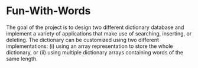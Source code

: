 # Fun-With-Words
The goal of the project is to design two different dictionary database and implement a variety of applications that make use of searching, inserting, or deleting. The dictionary can be customized using two different implementations: (i) using an array representation to store the whole dictionary, or (ii) using multiple dictionary arrays containing words of the same length.
